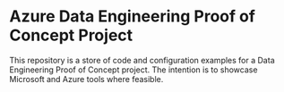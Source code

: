 # Azure Data Engineering Proof of Concept Project

This repository is a store of code and configuration examples for a Data Engineering Proof of Concept project. The intention is to showcase Microsoft and Azure tools where feasible.

